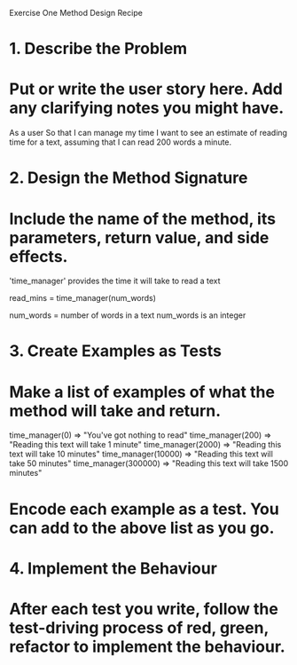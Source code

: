 Exercise One Method Design Recipe
# 1. Describe the Problem
# Put or write the user story here. Add any clarifying notes you might have.
As a user
So that I can manage my time
I want to see an estimate of reading time for a text, assuming that I can read 200 words a minute.

# 2. Design the Method Signature
# Include the name of the method, its parameters, return value, and side effects.

'time_manager' provides the time it will take to read a text

read_mins = time_manager(num_words)

num_words = number of words in a text
num_words is an integer

# 3. Create Examples as Tests
# Make a list of examples of what the method will take and return.

time_manager(0) => "You've got nothing to read"
time_manager(200) => "Reading this text will take 1 minute"
time_manager(2000) => "Reading this text will take 10 minutes"
time_manager(10000) => "Reading this text will take 50 minutes"
time_manager(300000) => "Reading this text will take 1500 minutes"

# Encode each example as a test. You can add to the above list as you go.

# 4. Implement the Behaviour
# After each test you write, follow the test-driving process of red, green, refactor to implement the behaviour.